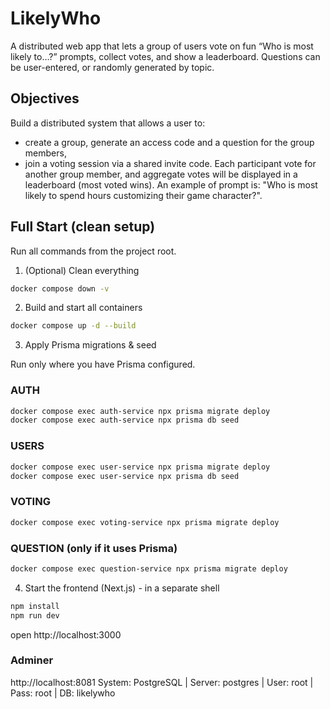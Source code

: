 # LikelyWho

A distributed web app that lets a group of users vote on fun “Who is most likely to…?” prompts, collect votes, and show a leaderboard. Questions can be user-entered, or randomly generated by topic.

## Objectives

Build a distributed system that allows a user to:
- create a group, generate an access code and a question for the group members,
- join a voting session via a shared invite code.
Each participant vote for another group member, and aggregate votes will be displayed in a leaderboard (most voted wins).
An example of prompt is: "Who is most likely to spend hours customizing their game character?".


## Full Start (clean setup)

Run all commands from the project root.
1) (Optional) Clean everything
```sh
docker compose down -v
```

2) Build and start all containers
```sh
docker compose up -d --build
```

3) Apply Prisma migrations & seed

Run only where you have Prisma configured.

### AUTH
```sh
docker compose exec auth-service npx prisma migrate deploy
docker compose exec auth-service npx prisma db seed
```

### USERS
```sh
docker compose exec user-service npx prisma migrate deploy
docker compose exec user-service npx prisma db seed
```

### VOTING
```sh
docker compose exec voting-service npx prisma migrate deploy
```

### QUESTION (only if it uses Prisma)
```sh
docker compose exec question-service npx prisma migrate deploy
```

4) Start the frontend (Next.js) - in a separate shell
```sh
npm install
npm run dev
```

open http://localhost:3000

### Adminer
http://localhost:8081
System: PostgreSQL | Server: postgres | User: root | Pass: root | DB: likelywho